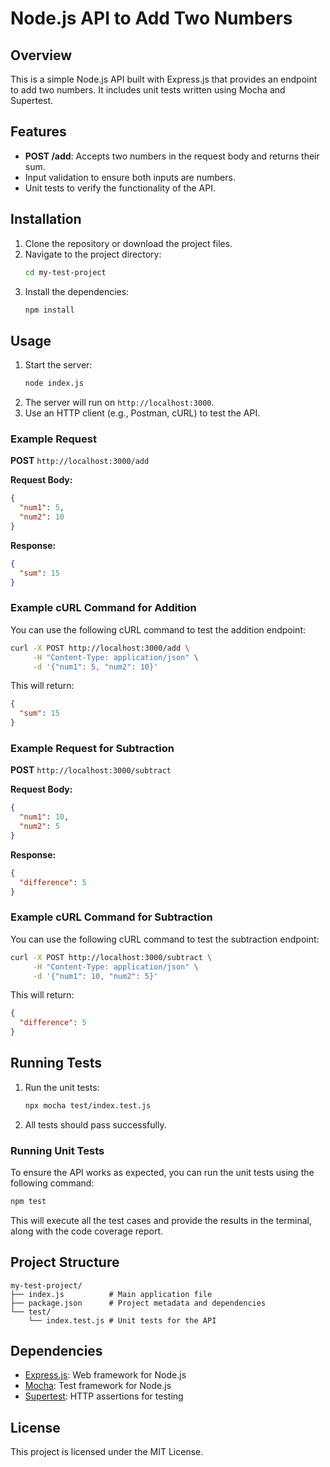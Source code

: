 # Node.js API to Add Two Numbers

## Overview

This is a simple Node.js API built with Express.js that provides an endpoint to add two numbers. It includes unit tests written using Mocha and Supertest.

## Features

- **POST /add**: Accepts two numbers in the request body and returns their sum.
- Input validation to ensure both inputs are numbers.
- Unit tests to verify the functionality of the API.

## Installation

1. Clone the repository or download the project files.
2. Navigate to the project directory:
   ```bash
   cd my-test-project
   ```
3. Install the dependencies:
   ```bash
   npm install
   ```

## Usage

1. Start the server:
   ```bash
   node index.js
   ```
2. The server will run on `http://localhost:3000`.
3. Use an HTTP client (e.g., Postman, cURL) to test the API.

### Example Request

**POST** `http://localhost:3000/add`

**Request Body:**

```json
{
  "num1": 5,
  "num2": 10
}
```

**Response:**

```json
{
  "sum": 15
}
```

### Example cURL Command for Addition
You can use the following cURL command to test the addition endpoint:

```bash
curl -X POST http://localhost:3000/add \
     -H "Content-Type: application/json" \
     -d '{"num1": 5, "num2": 10}'
```

This will return:
```json
{
  "sum": 15
}
```

### Example Request for Subtraction
**POST** `http://localhost:3000/subtract`

**Request Body:**
```json
{
  "num1": 10,
  "num2": 5
}
```

**Response:**
```json
{
  "difference": 5
}
```

### Example cURL Command for Subtraction
You can use the following cURL command to test the subtraction endpoint:

```bash
curl -X POST http://localhost:3000/subtract \
     -H "Content-Type: application/json" \
     -d '{"num1": 10, "num2": 5}'
```

This will return:
```json
{
  "difference": 5
}
```

## Running Tests

1. Run the unit tests:
   ```bash
   npx mocha test/index.test.js
   ```
2. All tests should pass successfully.

### Running Unit Tests

To ensure the API works as expected, you can run the unit tests using the following command:

```bash
npm test
```

This will execute all the test cases and provide the results in the terminal, along with the code coverage report.

## Project Structure

```
my-test-project/
├── index.js          # Main application file
├── package.json      # Project metadata and dependencies
└── test/
    └── index.test.js # Unit tests for the API
```

## Dependencies

- [Express.js](https://expressjs.com/): Web framework for Node.js
- [Mocha](https://mochajs.org/): Test framework for Node.js
- [Supertest](https://github.com/visionmedia/supertest): HTTP assertions for testing

## License

This project is licensed under the MIT License.
